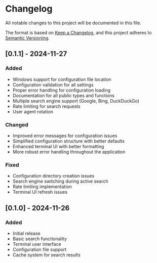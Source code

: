 # Changelog

All notable changes to this project will be documented in this file.

The format is based on [Keep a Changelog](https://keepachangelog.com/en/1.0.0/),
and this project adheres to [Semantic Versioning](https://semver.org/spec/v2.0.0.html).

## [0.1.1] - 2024-11-27

### Added
- Windows support for configuration file location
- Configuration validation for all settings
- Proper error handling for configuration loading
- Documentation for all public types and functions
- Multiple search engine support (Google, Bing, DuckDuckGo)
- Rate limiting for search requests
- User agent rotation

### Changed
- Improved error messages for configuration issues
- Simplified configuration structure with better defaults
- Enhanced terminal UI with better formatting
- More robust error handling throughout the application

### Fixed
- Configuration directory creation issues
- Search engine switching during active search
- Rate limiting implementation
- Terminal UI refresh issues

## [0.1.0] - 2024-11-26

### Added
- Initial release
- Basic search functionality
- Terminal user interface
- Configuration file support
- Cache system for search results
